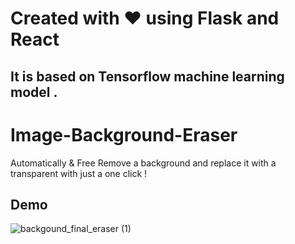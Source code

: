 # Created with ❤️ using Flask and React
## It is based on Tensorflow machine learning model .


# Image-Background-Eraser
Automatically &amp; Free Remove a background and replace it with a transparent with just a one click !

## Demo
![backgound_final_eraser (1)](https://user-images.githubusercontent.com/51126350/204536672-1b3a3cd7-19bd-42b0-98cc-1b833af0b78b.gif)
